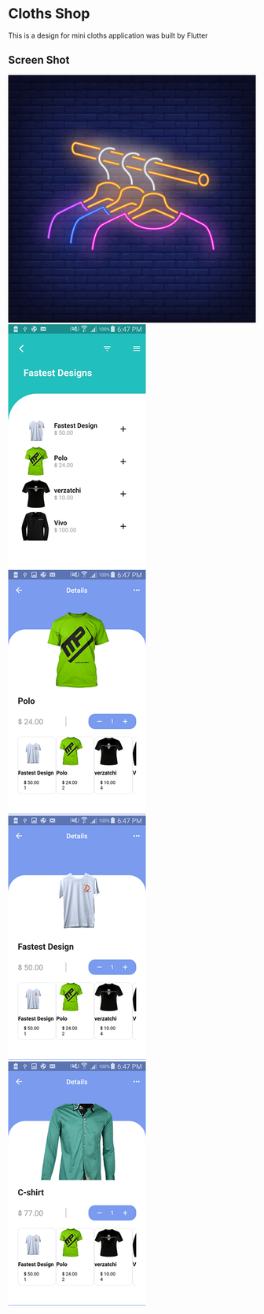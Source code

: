 # Cloths Shop
This is a design for mini cloths application was built by Flutter


## Screen Shot
<img src="./Cloths/ss/5.jpg">
<img src="./Cloths/ss/1.png">
<img src="./Cloths/ss/2.png">
<img src="./Cloths/ss/3.png">
<img src="./Cloths/ss/4.png">

